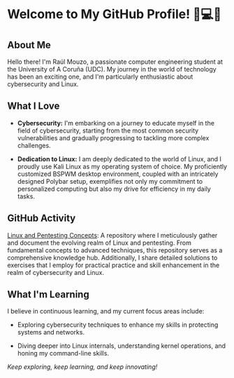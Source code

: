 # Welcome to My GitHub Profile! 👋💻✨

## About Me

Hello there! I'm Raúl Mouzo, a passionate computer engineering student at the University of A Coruña (UDC). My journey in the world of technology has been an exciting one, and I'm particularly enthusiastic about cybersecurity and Linux. 

## What I Love

- **Cybersecurity:** I'm embarking on a journey to educate myself in the field of cybersecurity, starting from the most common security vulnerabilities and gradually progressing to tackling more complex challenges.

- **Dedication to Linux:** I am deeply dedicated to the world of Linux, and I proudly use Kali Linux as my operating system of choice. My proficiently customized BSPWM desktop environment, coupled with an intricately designed Polybar setup, exemplifies not only my commitment to personalized computing but also my drive for efficiency in my daily tasks.

## GitHub Activity

[Linux and Pentesting Concepts](https://github.com/raulmouzo/Pentesting): A repository where I meticulously gather and document the evolving realm of Linux and pentesting. From fundamental concepts to advanced techniques, this repository serves as a comprehensive knowledge hub. Additionally, I share detailed solutions to exercises that I employ for practical practice and skill enhancement in the realm of cybersecurity and Linux.

## What I'm Learning

I believe in continuous learning, and my current focus areas include:

- Exploring cybersecurity techniques to enhance my skills in protecting systems and networks.

- Diving deeper into Linux internals, understanding kernel operations, and honing my command-line skills.

_Keep exploring, keep learning, and keep innovating!_


